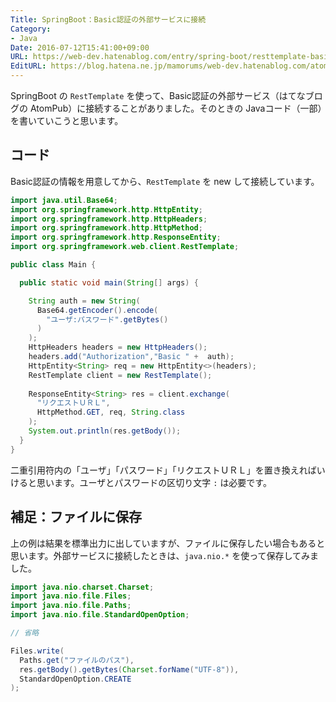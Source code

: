```yaml
---
Title: SpringBoot：Basic認証の外部サービスに接続
Category:
- Java
Date: 2016-07-12T15:41:00+09:00
URL: https://web-dev.hatenablog.com/entry/spring-boot/resttemplate-basic-auth
EditURL: https://blog.hatena.ne.jp/mamorums/web-dev.hatenablog.com/atom/entry/10328749687178793756
---
```


SpringBoot の `RestTemplate` を使って、Basic認証の外部サービス（はてなブログの AtomPub）に接続することがありました。そのときの Javaコード（一部）を書いていこうと思います。


## コード
Basic認証の情報を用意してから、`RestTemplate` を new して接続しています。

```java
import java.util.Base64;
import org.springframework.http.HttpEntity;
import org.springframework.http.HttpHeaders;
import org.springframework.http.HttpMethod;
import org.springframework.http.ResponseEntity;
import org.springframework.web.client.RestTemplate;

public class Main {

  public static void main(String[] args) {

    String auth = new String(
      Base64.getEncoder().encode(
        "ユーザ:パスワード".getBytes()
      )
    );
    HttpHeaders headers = new HttpHeaders();
    headers.add("Authorization","Basic " +  auth);
    HttpEntity<String> req = new HttpEntity<>(headers);
    RestTemplate client = new RestTemplate();
    
    ResponseEntity<String> res = client.exchange(
      "リクエストＵＲＬ",
      HttpMethod.GET, req, String.class
    );
    System.out.println(res.getBody());
  }
}
```

二重引用符内の「ユーザ」「パスワード」「リクエストＵＲＬ」を置き換えればいけると思います。ユーザとパスワードの区切り文字 `:` は必要です。


## 補足：ファイルに保存
上の例は結果を標準出力に出していますが、ファイルに保存したい場合もあると思います。外部サービスに接続したときは、`java.nio.*` を使って保存してみました。


```java
import java.nio.charset.Charset;
import java.nio.file.Files;
import java.nio.file.Paths;
import java.nio.file.StandardOpenOption;

// 省略

Files.write(
  Paths.get("ファイルのパス"),
  res.getBody().getBytes(Charset.forName("UTF-8")),
  StandardOpenOption.CREATE
);
```

